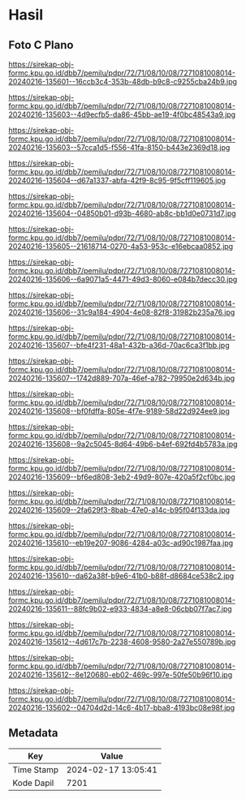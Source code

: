 # Hasil

## Foto C Plano

https://sirekap-obj-formc.kpu.go.id/dbb7/pemilu/pdpr/72/71/08/10/08/7271081008014-20240216-135601--16ccb3c4-353b-48db-b9c8-c9255cba24b9.jpg

https://sirekap-obj-formc.kpu.go.id/dbb7/pemilu/pdpr/72/71/08/10/08/7271081008014-20240216-135603--4d9ecfb5-da86-45bb-ae19-4f0bc48543a9.jpg

https://sirekap-obj-formc.kpu.go.id/dbb7/pemilu/pdpr/72/71/08/10/08/7271081008014-20240216-135603--57cca1d5-f556-41fa-8150-b443e2369d18.jpg

https://sirekap-obj-formc.kpu.go.id/dbb7/pemilu/pdpr/72/71/08/10/08/7271081008014-20240216-135604--d67a1337-abfa-42f9-8c95-9f5cff119605.jpg

https://sirekap-obj-formc.kpu.go.id/dbb7/pemilu/pdpr/72/71/08/10/08/7271081008014-20240216-135604--04850b01-d93b-4680-ab8c-bb1d0e0731d7.jpg

https://sirekap-obj-formc.kpu.go.id/dbb7/pemilu/pdpr/72/71/08/10/08/7271081008014-20240216-135605--21618714-0270-4a53-953c-e16ebcaa0852.jpg

https://sirekap-obj-formc.kpu.go.id/dbb7/pemilu/pdpr/72/71/08/10/08/7271081008014-20240216-135606--6a9071a5-4471-49d3-8060-e084b7decc30.jpg

https://sirekap-obj-formc.kpu.go.id/dbb7/pemilu/pdpr/72/71/08/10/08/7271081008014-20240216-135606--31c9a184-4904-4e08-82f8-31982b235a76.jpg

https://sirekap-obj-formc.kpu.go.id/dbb7/pemilu/pdpr/72/71/08/10/08/7271081008014-20240216-135607--bfe4f231-48a1-432b-a36d-70ac6ca3f1bb.jpg

https://sirekap-obj-formc.kpu.go.id/dbb7/pemilu/pdpr/72/71/08/10/08/7271081008014-20240216-135607--1742d889-707a-46ef-a782-79950e2d634b.jpg

https://sirekap-obj-formc.kpu.go.id/dbb7/pemilu/pdpr/72/71/08/10/08/7271081008014-20240216-135608--bf0fdffa-805e-4f7e-9189-58d22d924ee9.jpg

https://sirekap-obj-formc.kpu.go.id/dbb7/pemilu/pdpr/72/71/08/10/08/7271081008014-20240216-135608--9a2c5045-8d64-49b6-b4ef-692fd4b5783a.jpg

https://sirekap-obj-formc.kpu.go.id/dbb7/pemilu/pdpr/72/71/08/10/08/7271081008014-20240216-135609--bf6ed808-3eb2-49d9-807e-420a5f2cf0bc.jpg

https://sirekap-obj-formc.kpu.go.id/dbb7/pemilu/pdpr/72/71/08/10/08/7271081008014-20240216-135609--2fa629f3-8bab-47e0-a14c-b95f04f133da.jpg

https://sirekap-obj-formc.kpu.go.id/dbb7/pemilu/pdpr/72/71/08/10/08/7271081008014-20240216-135610--eb19e207-9086-4284-a03c-ad90c1987faa.jpg

https://sirekap-obj-formc.kpu.go.id/dbb7/pemilu/pdpr/72/71/08/10/08/7271081008014-20240216-135610--da62a38f-b9e6-41b0-b88f-d8684ce538c2.jpg

https://sirekap-obj-formc.kpu.go.id/dbb7/pemilu/pdpr/72/71/08/10/08/7271081008014-20240216-135611--88fc9b02-e933-4834-a8e8-06cbb07f7ac7.jpg

https://sirekap-obj-formc.kpu.go.id/dbb7/pemilu/pdpr/72/71/08/10/08/7271081008014-20240216-135612--4d617c7b-2238-4608-9580-2a27e550789b.jpg

https://sirekap-obj-formc.kpu.go.id/dbb7/pemilu/pdpr/72/71/08/10/08/7271081008014-20240216-135612--8e120680-eb02-469c-997e-50fe50b96f10.jpg

https://sirekap-obj-formc.kpu.go.id/dbb7/pemilu/pdpr/72/71/08/10/08/7271081008014-20240216-135602--04704d2d-14c6-4b17-bba8-4193bc08e98f.jpg


## Metadata

| Key        | Value               |
| ---------- | ------------------- |
| Time Stamp | 2024-02-17 13:05:41 |
| Kode Dapil | 7201                |



